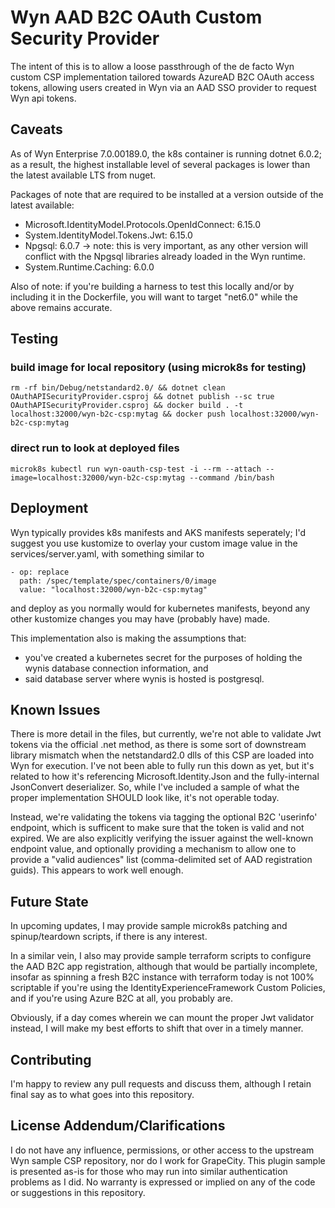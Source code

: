 # Wyn AAD B2C OAuth Custom Security Provider
The intent of this is to allow a loose passthrough of the de facto Wyn custom CSP implementation tailored towards AzureAD B2C OAuth access tokens, allowing users created in Wyn via an AAD SSO provider to request Wyn api tokens.

## Caveats
As of Wyn Enterprise 7.0.00189.0, the k8s container is running dotnet 6.0.2; as a result, the highest installable level of several packages is lower than the latest available LTS from nuget.

Packages of note that are required to be installed at a version outside of the latest available:
 - Microsoft.IdentityModel.Protocols.OpenIdConnect: 6.15.0
 - System.IdentityModel.Tokens.Jwt: 6.15.0
 - Npgsql: 6.0.7 -> note: this is very important, as any other version will conflict with the Npgsql libraries already loaded in the Wyn runtime.
 - System.Runtime.Caching: 6.0.0

Also of note: if you're building a harness to test this locally and/or by including it in the Dockerfile, you will want to target "net6.0" while the above remains accurate.

## Testing

### build image for local repository (using microk8s for testing)
`rm -rf bin/Debug/netstandard2.0/ && dotnet clean OAuthAPISecurityProvider.csproj && dotnet publish --sc true OAuthAPISecurityProvider.csproj && docker build . -t localhost:32000/wyn-b2c-csp:mytag && docker push localhost:32000/wyn-b2c-csp:mytag`

### direct run to look at deployed files
`microk8s kubectl run wyn-oauth-csp-test -i --rm --attach --image=localhost:32000/wyn-b2c-csp:mytag --command /bin/bash`

## Deployment
Wyn typically provides k8s manifests and AKS manifests seperately; I'd suggest you use kustomize to overlay your custom image value in the services/server.yaml, with something similar to 

```
- op: replace
  path: /spec/template/spec/containers/0/image
  value: "localhost:32000/wyn-b2c-csp:mytag"
```

and deploy as you normally would for kubernetes manifests, beyond any other kustomize changes you may have (probably have) made.

This implementation also is making the assumptions that:
- you've created a kubernetes secret for the purposes of holding the wynis database connection information, and
- said database server where wynis is hosted is postgresql.



## Known Issues
There is more detail in the files, but currently, we're not able to validate Jwt tokens via the official .net method, as there is some sort of downstream library mismatch when the netstandard2.0 dlls of this CSP are loaded into Wyn for execution.  I've not been able to fully run this down as yet, but it's related to how it's referencing Microsoft.Identity.Json and the fully-internal JsonConvert deserializer.  So, while I've included a sample of what the proper implementation SHOULD look like, it's not operable today.

Instead, we're validating the tokens via tagging the optional B2C 'userinfo' endpoint, which is sufficent to make sure that the token is valid and not expired.   We are also explicitly verifying the issuer against the well-known endpoint value, and optionally providing a mechanism to allow one to provide a "valid audiences" list (comma-delimited set of AAD registration guids).  This appears to work well enough.

## Future State
In upcoming updates, I may provide sample microk8s patching and spinup/teardown scripts, if there is any interest.  

In a similar vein, I also may provide sample terraform scripts to configure the AAD B2C app registration, although that would be partially incomplete, insofar as spinning a fresh B2C instance with terraform today is not 100% scriptable if you're using the IdentityExperienceFramework Custom Policies, and if you're using Azure B2C at all, you probably are.

Obviously, if a day comes wherein we can mount the proper Jwt validator instead, I will make my best efforts to shift that over in a timely manner.

## Contributing
I'm happy to review any pull requests and discuss them, although I retain final say as to what goes into this repository.

## License Addendum/Clarifications
I do not have any influence, permissions, or other access to the upstream Wyn sample CSP repository, nor do I work for GrapeCity.  This plugin sample is presented as-is for those who may run into similar authentication problems as I did. No warranty is expressed or implied on any of the code or suggestions in this repository.